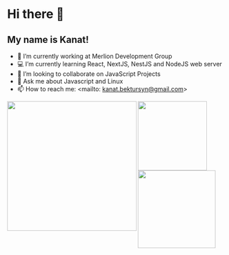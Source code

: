 # **Hi there 👋**
## **My name is Kanat!**

- 👔  I’m currently working at Merlion Development Group
- 💻  I’m currently learning React, NextJS, NestJS and NodeJS web server
- 🤝  I’m looking to collaborate on JavaScript Projects
- 💬  Ask me about Javascript and Linux
- 📫  How to reach me: <mailto: kanat.bektursyn@gmail.com>


<a href="https://github.com/kanatBektursyn">
  <img align="left" height="300px" src="https://github-readme-stats.vercel.app/api/top-langs?username=kanatBektursyn&count_private=true&bg_color=1a1c20&title_color=ffffff&text_color=cccccc&hide_border=true&show_icons=true&border_radius=10px" />
</a>

<a href="https://discord.com/users/550616137180774402">
  <img align="center" height="160px" src="https://lanyard-profile-readme.vercel.app/api/550616137180774402" />
</a>

<a href="https://github.com/kanatBektursyn">
  <img align="center" height="180px" src="https://github-readme-stats.vercel.app/api?username=kanatBektursyn&count_private=true&bg_color=1a1c20&title_color=ffffff&text_color=cccccc&hide_border=true&show_icons=true&border_radius=10px" />
</a>
